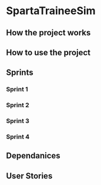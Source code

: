 # SpartaTraineeSim

## How the project works
## How to use the project
## Sprints

### Sprint 1
### Sprint 2
### Sprint 3
### Sprint 4

## Dependanices
## User Stories

